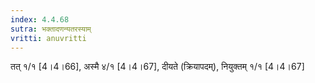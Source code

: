 ```yaml
---
index: 4.4.68
sutra: भक्तादणन्यतरस्याम्
vritti: anuvritti
---
```


तत् १/१ [4।4।66], अस्मै ४/१ [4।4।67], दीयते (क्रियापदम्),  नियुक्तम्  १/१ [4।4।67]